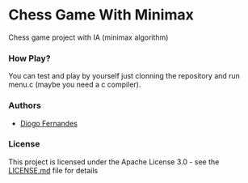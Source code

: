 # Chess Game With Minimax
Chess game project with IA (minimax algorithm)

### How Play?

You can test and play by yourself just clonning the repository and run menu.c (maybe you need a c compiler).

### Authors

* [Diogo Fernandes](https://github.com/dfop02)

### License

This project is licensed under the Apache License 3.0 - see the [LICENSE.md](LICENSE.md) file for details

